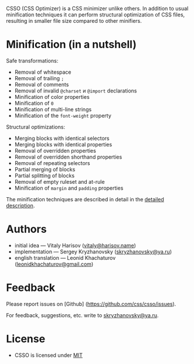 CSSO (CSS Optimizer) is a CSS minimizer unlike others. In addition to usual minification techniques it can perform structural optimization of CSS files, resulting in smaller file size compared to other minifiers.

# Minification (in a nutshell)

Safe transformations:

* Removal of whitespace
* Removal of trailing `;`
* Removal of comments
* Removal of invalid `@charset` и `@import` declarations
* Minification of color properties
* Minification of `0`
* Minification of multi-line strings
* Minification of the `font-weight` property

Structural optimizations:

* Merging blocks with identical selectors
* Merging blocks with identical properties
* Removal of overridden properties
* Removal of overridden shorthand properties
* Removal of repeating selectors
* Partial merging of blocks
* Partial splitting of blocks
* Removal of empty ruleset and at-rule
* Minification of `margin` and `padding` properties

The minification techniques are described in detail in the [detailed description](/tools/csso/description/).

# Authors

* initial idea&nbsp;— Vitaly Harisov (<vitaly@harisov.name>)
* implementation&nbsp;— Sergey Kryzhanovsky (<skryzhanovsky@ya.ru>)
* english translation&nbsp;— Leonid Khachaturov (leonidkhachaturov@gmail.com)

# Feedback

Please report issues on [Github] (https://github.com/css/csso/issues).

For feedback, suggestions, etc. write to <skryzhanovsky@ya.ru>.

# License

* CSSO is licensed under [MIT](https://github.com/css/csso/blob/master/MIT-LICENSE.txt)


